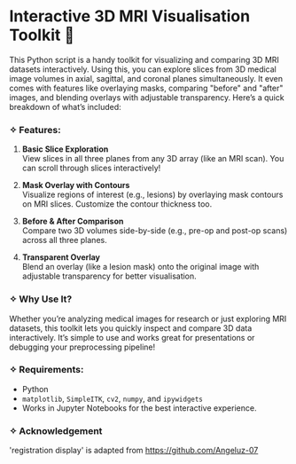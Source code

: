 # Interactive 3D MRI Visualisation Toolkit 🩻 

This Python script is a handy toolkit for visualizing and comparing 3D MRI datasets interactively. Using this, you can explore slices from 3D medical image volumes in axial, sagittal, and coronal planes simultaneously. It even comes with features like overlaying masks, comparing "before" and "after" images, and blending overlays with adjustable transparency. Here’s a quick breakdown of what’s included:

### ✧ Features:

1. **Basic Slice Exploration**  
   View slices in all three planes from any 3D array (like an MRI scan). You can scroll through slices interactively!

2. **Mask Overlay with Contours**  
   Visualize regions of interest (e.g., lesions) by overlaying mask contours on MRI slices. Customize the contour thickness too.

3. **Before & After Comparison**  
   Compare two 3D volumes side-by-side (e.g., pre-op and post-op scans) across all three planes. 

4. **Transparent Overlay**  
   Blend an overlay (like a lesion mask) onto the original image with adjustable transparency for better visualisation.

### ✧ Why Use It?  
Whether you’re analyzing medical images for research or just exploring MRI datasets, this toolkit lets you quickly inspect and compare 3D data interactively. It’s simple to use and works great for presentations or debugging your preprocessing pipeline!

### ✧ Requirements:  
- Python
- `matplotlib`, `SimpleITK`, `cv2`, `numpy`, and `ipywidgets`  
- Works in Jupyter Notebooks for the best interactive experience.

### ✧ Acknowledgement
'registration display' is adapted from https://github.com/Angeluz-07
